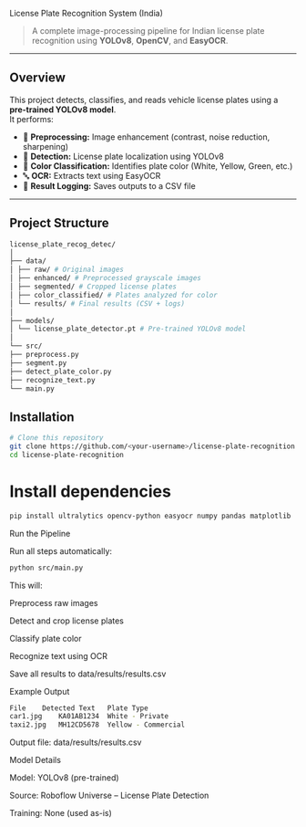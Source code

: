 License Plate Recognition System (India)

> A complete image-processing pipeline for Indian license plate recognition using **YOLOv8**, **OpenCV**, and **EasyOCR**.

---

## Overview
This project detects, classifies, and reads vehicle license plates using a **pre-trained YOLOv8 model**.  
It performs:
- 🔧 **Preprocessing:** Image enhancement (contrast, noise reduction, sharpening)  
- 🎯 **Detection:** License plate localization using YOLOv8  
- 🎨 **Color Classification:** Identifies plate color (White, Yellow, Green, etc.)  
- 🔤 **OCR:** Extracts text using EasyOCR  
- 💾 **Result Logging:** Saves outputs to a CSV file  

---

## Project Structure
```bash
license_plate_recog_detec/
│
├── data/
│ ├── raw/ # Original images
│ ├── enhanced/ # Preprocessed grayscale images
│ ├── segmented/ # Cropped license plates
│ ├── color_classified/ # Plates analyzed for color
│ └── results/ # Final results (CSV + logs)
│
├── models/
│ └── license_plate_detector.pt # Pre-trained YOLOv8 model
│
└── src/
├── preprocess.py
├── segment.py
├── detect_plate_color.py
├── recognize_text.py
└── main.py


```

## Installation

```bash
# Clone this repository
git clone https://github.com/<your-username>/license-plate-recognition.git
cd license-plate-recognition
```
# Install dependencies
```bash
pip install ultralytics opencv-python easyocr numpy pandas matplotlib
```

Run the Pipeline

Run all steps automatically:

```bash
python src/main.py
```

This will:

Preprocess raw images

Detect and crop license plates

Classify plate color

Recognize text using OCR

Save all results to data/results/results.csv

Example Output
```bash
File	Detected Text	Plate Type
car1.jpg	KA01AB1234	White - Private
taxi2.jpg	MH12CD5678	Yellow - Commercial
```
Output file: data/results/results.csv

Model Details

Model: YOLOv8 (pre-trained)

Source: Roboflow Universe – License Plate Detection

Training: None (used as-is)